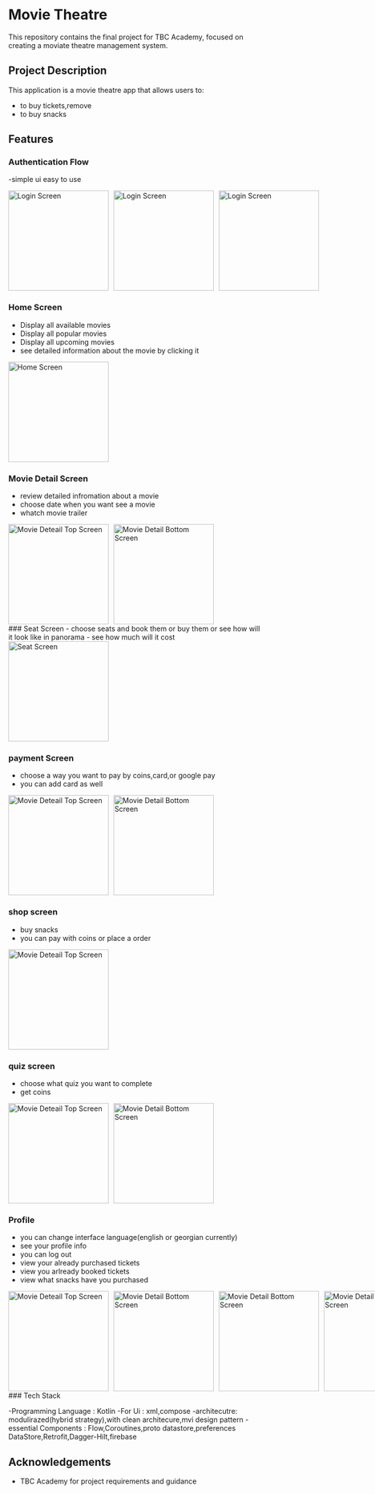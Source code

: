 # Movie Theatre

This repository contains the final project for TBC Academy, focused on creating a moviate theatre management system.

## Project Description

This application is a movie theatre app  that allows users to:
- to buy tickets,remove
- to buy snacks
  
## Features

### Authentication Flow 

-simple ui easy to use

<div style="display: flex; gap: 10px;">
  <img src="https://github.com/SabaDogonadze/Movie_Theatre/blob/master/images/login.png?raw=true" alt="Login Screen" width="200"/>  
  <img src="https://github.com/SabaDogonadze/Movie_Theatre/blob/master/images/register.png?raw=true" alt="Login Screen" width="200"/>  
    <img src="https://github.com/SabaDogonadze/Movie_Theatre/blob/master/images/forgot_password.png?raw=true" alt="Login Screen" width="200"/>  

</div>


### Home Screen
- Display all available movies
-  Display all popular movies
- Display all upcoming  movies
- see detailed information about the movie by clicking it
<div style="display: flex; gap: 10px;">
  <img src="https://github.com/SabaDogonadze/Movie_Theatre/blob/master/images/home.png?raw=true" alt="Home Screen" width="200"/>  
</div>

### Movie Detail Screen
- review detailed infromation about a movie
- choose date when you want see a movie
- whatch movie trailer

<div style="display: flex; gap: 10px;">
  <img src="https://github.com/SabaDogonadze/Movie_Theatre/blob/master/images/movie_detail_top.png?raw=true" alt="Movie Deteail Top Screen" width="200"/>  
  <img src="https://github.com/SabaDogonadze/Movie_Theatre/blob/master/images/movie_detail_bottom.png?raw=true" alt="Movie Detail Bottom Screen" width="200"/>
</div>
### Seat Screen
- choose seats and book them or buy them or see how will it look like in panorama
- see how much will it cost
<img src="https://github.com/SabaDogonadze/Movie_Theatre/blob/master/images/seat.png?raw=true" alt="Seat Screen" width="200" heigth = "200"/>

### payment Screen
- choose a way you want to pay by coins,card,or google pay
- you can add card as well
<div style="display: flex; gap: 10px;">
  <img src="https://github.com/SabaDogonadze/Movie_Theatre/blob/master/images/payment.png?raw=true" alt="Movie Deteail Top Screen" width="200"/>  
  <img src="https://github.com/SabaDogonadze/Movie_Theatre/blob/master/images/add_card.png?raw=true" alt="Movie Detail Bottom Screen" width="200"/>
</div>


### shop screen 
- buy snacks
- you can pay with coins or place a order
<div style="display: flex; gap: 10px;">
  <img src="https://github.com/SabaDogonadze/Movie_Theatre/blob/master/images/shop.png?raw=true" alt="Movie Deteail Top Screen" width="200"/>  
</div>

### quiz screen 
- choose what quiz you want to complete
- get coins
<div style="display: flex; gap: 10px;">
  <img src="https://github.com/SabaDogonadze/Movie_Theatre/blob/master/images/quiz_list.png?raw=true" alt="Movie Deteail Top Screen" width="200"/>  
  <img src="https://github.com/SabaDogonadze/Movie_Theatre/blob/master/images/quiz_question.png?raw=true" alt="Movie Detail Bottom Screen" width="200"/>
</div>

### Profile
- you can change interface language(english or georgian currently)
- see your profile info
- you can log out
- view your already purchased tickets
- view you arlready booked tickets
- view what snacks have you purchased
<div style="display: flex; gap: 10px;">
  <img src="https://github.com/SabaDogonadze/Movie_Theatre/blob/master/images/profile.png?raw=true" alt="Movie Deteail Top Screen" width="200"/>  
  <img src="https://github.com/SabaDogonadze/Movie_Theatre/blob/master/images/active_bookings.png?raw=true" alt="Movie Detail Bottom Screen" width="200"/>
    <img src="https://github.com/SabaDogonadze/Movie_Theatre/blob/master/images/purchased_tickets.png?raw=true" alt="Movie Detail Bottom Screen" width="200"/>
  <img src="https://github.com/SabaDogonadze/Movie_Theatre/blob/master/images/my_shop.png?raw=true" alt="Movie Detail Bottom Screen" width="200"/>

</div>
### Tech Stack

-Programming Language : Kotlin
-For Ui : xml,compose
-architecutre: modulirazed(hybrid strategy),with clean architecure,mvi design pattern
-essential Components : Flow,Coroutines,proto datastore,preferences DataStore,Retrofit,Dagger-Hilt,firebase

## Acknowledgements
- TBC Academy for project requirements and guidance
